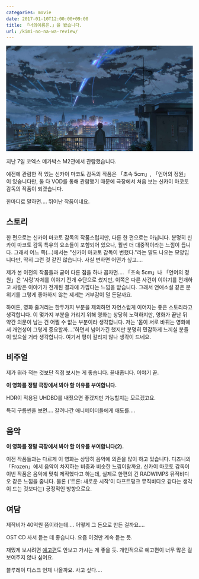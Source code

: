 ```yaml
---
categories: movie
date: 2017-01-10T12:00:00+09:00
title: 「너의이름은.」을 봤습니다.
url: /kimi-no-na-wa-review/
---
```


![너의 이름은. &copy; Makoto Shinkai / CoMix Wave Films](01.jpg)

지난 7일 코엑스 메가박스 M2관에서 관람했습니다.

예전에 관람한 적 있는 신카이 마코토 감독의 작품은 「초속 5cm」, 「언어의 정원」이 있습니다만, 둘 다 VOD를 통해 관람했기 때문에 극장에서 처음 보는 신카이 마코토 감독의 작품이 되겠습니다.

한마디로 말하면.... 뛰어난 작품이네요.

## 스토리

한 편으로는 신카이 마코토 감독의 작품스럽지만, 다른 한 편으로는 아닙니다. 분명히 신카이 마코토 감독 특유의 요소들이 포함되어 있으나, 훨씬 더 대중적이라는 느낌이 듭니다. 그래서 어느 쪽(...)에서는 "신카이 마코토 감독이 변했다."라는 말도 나오는 모양입니다만, 딱히 그런 것 같진 않습니다. 사실 변하면 어떤가 싶고....

제가 본 이전의 작품들과 굳이 다른 점을 하나 꼽자면.... 「초속 5cm」나 「언어의 정원」은 '사랑'자체를 이야기 전개 수단으로 썼지만, 이쪽은 다른 사건이 이야기를 전개하고 사랑은 이야기가 전개된 결과에 가깝다는 느낌을 받습니다. 그래서 연애소설 같은 분위기를 그렇게 좋아하지 않는 제게는 거부감이 덜 든달까요.

하여튼, 영화 줄거리는 한두가지 부분을 제외하면 자연스럽게 이어지는 좋은 스토리라고 생각합니다. 이 몇가지 부분을 가리기 위해 영화는 상당히 노력하지만, 영화가 끝난 뒤 약간 의문이 남는 건 어쩔 수 없는 부분이라 생각합니다. 저는 '몸이 서로 바뀌는 영화에서 개연성이 그렇게 중요할까....'하면서 넘어가긴 했지만 분명히 민감하게 느끼실 분들이 있으실 거라 생각합니다. 여기서 평이 갈리지 않나 생각이 드네요.

## 비주얼

제가 뭐라 적는 것보단 직접 보시는 게 좋습니다. 끝내줍니다. 이야기 끝.

**이 영화를 정말 극장에서 봐야 할 이유를 부여합니다.**

HDR이 적용된 UHDBD를 내줬으면 좋겠지만 가능할지는 모르겠고요.

특히 구름씬을 보면.... 갈려나간 애니메이터들에게 애도를....

## 음악

**이 영화를 정말 극장에서 봐야 할 이유를 부여합니다(2).**

이전 작품들과는 다르게 이 영화는 상당히 음악에 의존을 많이 하고 있습니다. 디즈니의 「Frozen」에서 음악이 차지하는 비중과 비슷한 느낌이랄까요. 신카이 마코토 감독이 이번 작품은 음악에 맞춰 제작했다고 하는데, 실제로 한편의 긴 RADWIMPS 뮤직비디오 같은 느낌을 줍니다. 물론 ('트론: 새로운 시작'이 다프트펑크 뮤직비디오 같다는 생각이 드는 것보다는) 긍정적인 방향으로요.

## 여담

제작비가 40억원 쯤이라는데.... 어떻게 그 돈으로 만든 걸까요....

OST CD 사서 듣는 데 좋습니다. 요즘 이것만 계속 듣는 듯.

재밌게 보시려면 [예고편](https://youtu.be/0GtEGZv1_Os)도 안보고 가시는 게 좋을 듯. 개인적으로 예고편이 너무 많은 걸 보여주지 않나 싶어요.

블루레이 디스크 언제 나올까요. 사고 싶다....
